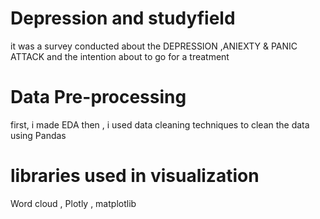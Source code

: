 # Depression and studyfield
it was a survey conducted about the DEPRESSION ,ANIEXTY & PANIC ATTACK  and the intention about to go for a treatment
# Data Pre-processing
first, i made EDA 
then , i used data cleaning techniques to clean the data using Pandas
# libraries used in visualization
Word cloud , Plotly , matplotlib
